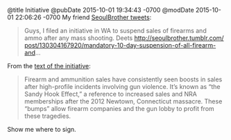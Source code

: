 @title Initiative
@pubDate 2015-10-01 19:34:43 -0700
@modDate 2015-10-01 22:06:26 -0700
My friend <a href="https://twitter.com/SeoulBrother/status/649752133886046209">SeoulBrother tweets</a>:

>Guys, I filed an initiative in WA to suspend sales of firearms and ammo after any mass shooting. Deets <a href="http://seoulbrother.tumblr.com/post/130304167920/mandatory-10-day-suspension-of-all-firearm-and">http://seoulbrother.&#8203;tumblr.com/&#8203;post/&#8203;130304167920/&#8203;mandatory-&#8203;10-day-suspension&#8203;-of-all-firearm-and</a>…

From the <a href="http://seoulbrother.tumblr.com/post/130304167920/mandatory-10-day-suspension-of-all-firearm-and">text of the initiative</a>:

>Firearm and ammunition sales have consistently seen boosts in sales after high-profile incidents involving gun violence. It’s known as “the Sandy Hook Effect,” a reference to increased sales and NRA memberships after the 2012 Newtown, Connecticut massacre. These “bumps” allow firearm companies and the gun lobby to profit from these tragedies.

Show me where to sign.

